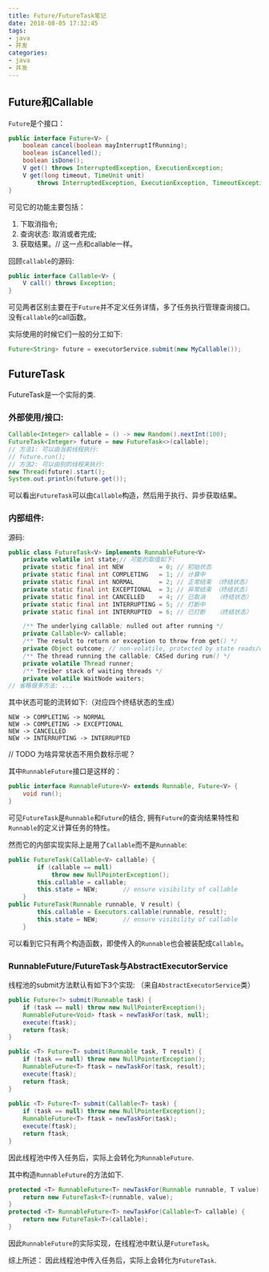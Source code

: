 ```yaml
---
title: Future/FutureTask笔记
date: 2018-08-05 17:32:45
tags: 
- java
- 并发
categories:
- java
- 并发
---
```


## Future和Callable
`Future`是个接口：
```java
public interface Future<V> {
    boolean cancel(boolean mayInterruptIfRunning);
    boolean isCancelled();
    boolean isDone();
    V get() throws InterruptedException, ExecutionException;
    V get(long timeout, TimeUnit unit)
        throws InterruptedException, ExecutionException, TimeoutException;
}
```
可见它的功能主要包括：
1. 下取消指令;
2. 查询状态: 取消或者完成;
3. 获取结果。// 这一点和callable一样。

回顾`callable`的源码:
```java
public interface Callable<V> {
    V call() throws Exception;
}
```
可见两者区别主要在于`Future`并不定义任务详情，多了任务执行管理查询接口。
没有`callable`的call函数。

实际使用的时候它们一般的分工如下:
```java
Future<String> future = executorService.submit(new MyCallable());
```

## FutureTask
FutureTask是一个实际的类.

### 外部使用/接口:
```java
Callable<Integer> callable = () -> new Random().nextInt(100);
FutureTask<Integer> future = new FutureTask<>(callable);
// 方法1: 可以由当前线程执行:
// future.run();
// 方法2: 可以由别的线程来执行:
new Thread(future).start();
System.out.println(future.get());
```
可以看出`FutureTask`可以由`Callable`构造，然后用于执行、异步获取结果。



### 内部组件:
源码:
```java
public class FutureTask<V> implements RunnableFuture<V> 
    private volatile int state;// 可能的取值如下: 
    private static final int NEW          = 0; // 初始状态
    private static final int COMPLETING   = 1; // 计算中
    private static final int NORMAL       = 2; // 正常结束 （终结状态）
    private static final int EXCEPTIONAL  = 3; // 异常结束 （终结状态）
    private static final int CANCELLED    = 4; // 已取消   （终结状态）
    private static final int INTERRUPTING = 5; // 打断中
    private static final int INTERRUPTED  = 6; // 已打断   （终结状态）

    /** The underlying callable; nulled out after running */
    private Callable<V> callable;
    /** The result to return or exception to throw from get() */
    private Object outcome; // non-volatile, protected by state reads/writes
    /** The thread running the callable; CASed during run() */
    private volatile Thread runner;
    /** Treiber stack of waiting threads */
    private volatile WaitNode waiters;
// 省略很多方法: ... 
```

其中状态可能的流转如下:（对应四个终结状态的生成）
```
NEW -> COMPLETING -> NORMAL
NEW -> COMPLETING -> EXCEPTIONAL
NEW -> CANCELLED
NEW -> INTERRUPTING -> INTERRUPTED
```
// TODO 为啥异常状态不用负数标示呢？


其中`RunnableFuture`接口是这样的：
```java
public interface RunnableFuture<V> extends Runnable, Future<V> {
    void run();
}
```
可见`FutureTask`是`Runnable`和`Future`的结合, 拥有`Future`的查询结果特性和`Runnable`的定义计算任务的特性。

然而它的内部实现实际上是用了`Callable`而不是`Runnable`:
```java
public FutureTask(Callable<V> callable) {
        if (callable == null)
            throw new NullPointerException();
        this.callable = callable;
        this.state = NEW;       // ensure visibility of callable
    }
public FutureTask(Runnable runnable, V result) {
        this.callable = Executors.callable(runnable, result);
        this.state = NEW;       // ensure visibility of callable
    }    
```
可以看到它只有两个构造函数，即使传入的`Runnable`也会被装配成`Callable`。

### RunnableFuture/FutureTask与AbstractExecutorService
线程池的submit方法默认有如下3个实现: （来自`AbstractExecutorService`类）
```java
public Future<?> submit(Runnable task) {
    if (task == null) throw new NullPointerException();
    RunnableFuture<Void> ftask = newTaskFor(task, null);
    execute(ftask);
    return ftask;
}

public <T> Future<T> submit(Runnable task, T result) {
    if (task == null) throw new NullPointerException();
    RunnableFuture<T> ftask = newTaskFor(task, result);
    execute(ftask);
    return ftask;
}
 
public <T> Future<T> submit(Callable<T> task) {
    if (task == null) throw new NullPointerException();
    RunnableFuture<T> ftask = newTaskFor(task);
    execute(ftask);
    return ftask;
}
```
因此线程池中传入任务后，实际上会转化为`RunnableFuture`.

其中构造`RunnableFuture`的方法如下.
```java
protected <T> RunnableFuture<T> newTaskFor(Runnable runnable, T value) {
    return new FutureTask<T>(runnable, value);
}
protected <T> RunnableFuture<T> newTaskFor(Callable<T> callable) {
    return new FutureTask<T>(callable);
}
```
因此`RunnableFuture`的实际实现，在线程池中默认是`FutureTask`。

综上所述：
因此线程池中传入任务后，实际上会转化为`FutureTask`.
